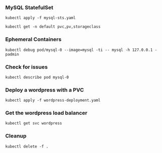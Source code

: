 ### MySQL StatefulSet

```
kubectl apply -f mysql-sts.yaml
```

```
kubectl get -n default pvc,pv,storageclass
```

### Ephemeral Containers

```
kubectl debug pod/mysql-0 --image=mysql -ti -- mysql -h 127.0.0.1 -padmin
```

### Check for issues

```
kubectl describe pod mysql-0
```

### Deploy a wordpress with a PVC

```
kubectl apply -f wordpress-deployment.yaml
```

### Get the wordpress load balancer

```
kubectl get svc wordpress
```

### Cleanup

```
kubectl delete -f .
```